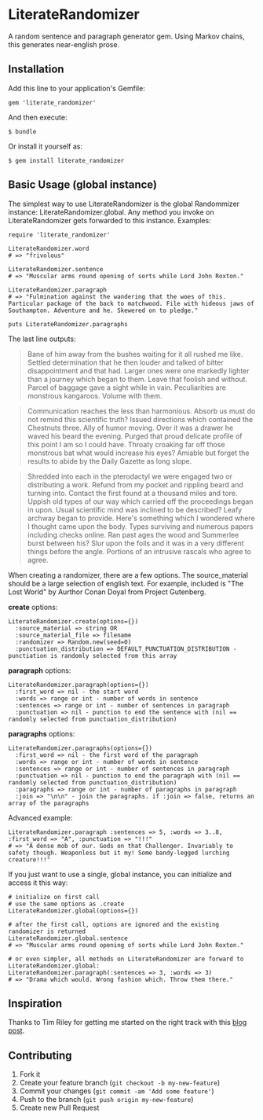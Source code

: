 # LiterateRandomizer

A random sentence and paragraph generator gem. Using Markov chains, this generates near-english prose.

## Installation

Add this line to your application's Gemfile:

    gem 'literate_randomizer'

And then execute:

    $ bundle

Or install it yourself as:

    $ gem install literate_randomizer

## Basic Usage (global instance)

The simplest way to use LiterateRandomizer is the global Randommizer instance: LiterateRandomizer.global. Any method you invoke on LiterateRandomizer gets forwarded to this instance. Examples:

    require 'literate_randomizer'

    LiterateRandomizer.word
    # => "frivolous"

    LiterateRandomizer.sentence
    # => "Muscular arms round opening of sorts while Lord John Roxton."

    LiterateRandomizer.paragraph
    # => "Fulmination against the wandering that the woes of this. Particular package of the back to matchwood. File with hideous jaws of Southampton. Adventure and he. Skewered on to pledge."

    puts LiterateRandomizer.paragraphs

The last line outputs:

> Bane of him away from the bushes waiting for it all rushed me like. Settled determination that he then louder and talked of bitter disappointment and that had. Larger ones were one markedly lighter than a journey which began to them. Leave that foolish and without. Parcel of baggage gave a sight while in vain. Peculiarities are monstrous kangaroos. Volume with them.

> Communication reaches the less than harmonious. Absorb us must do not remind this scientific truth? Issued directions which contained the Chestnuts three. Ally of humor moving. Over it was a drawer he waved his beard the evening. Purged that proud delicate profile of this point I am so I could have. Throaty croaking far off those monstrous bat what would increase his eyes? Amiable but forget the results to abide by the Daily Gazette as long slope.

> Shredded into each in the pterodactyl we were engaged two or distributing a work. Refund from my pocket and rippling beard and turning into. Contact the first found at a thousand miles and tore. Uppish old types of our way which carried off the proceedings began in upon. Usual scientific mind was inclined to be described? Leafy archway began to provide. Here's something which I wondered where I thought came upon the body. Types surviving and numerous papers including checks online. Ran past ages the wood and Summerlee burst between his? Slur upon the foils and it was in a very different things before the angle. Portions of an intrusive rascals who agree to agree.

When creating a randomizer, there are a few options. The source_material should be a large selection of english text. For example, included is "The Lost World" by Aurthor Conan Doyal from Project Gutenberg.

**create** options:

    LiterateRandomizer.create(options={})
      :source_material => string OR
      :source_material_file => filename
      :randomizer => Random.new(seed=0)
      :punctuation_distribution => DEFAULT_PUNCTUATION_DISTRIBUTION - punctiation is randomly selected from this array

**paragraph** options:

    LiterateRandomizer.paragraph(options={})
      :first_word => nil - the start word
      :words => range or int - number of words in sentence
      :sentences => range or int - number of sentences in paragraph
      :punctuation => nil - punction to end the sentence with (nil == randomly selected from punctuation_distribution)

**paragraphs** options:

    LiterateRandomizer.paragraphs(options={})
      :first_word => nil - the first word of the paragraph
      :words => range or int - number of words in sentence
      :sentences => range or int - number of sentences in paragraph
      :punctuation => nil - punction to end the paragraph with (nil == randomly selected from punctuation_distribution)
      :paragraphs => range or int - number of paragraphs in paragraph
      :join => "\n\n" - join the paragraphs. if :join => false, returns an array of the paragraphs

Advanced example:

    LiterateRandomizer.paragraph :sentences => 5, :words => 3..8, :first_word => "A", :punctuation => "!!!"
    # => "A dense mob of our. Gods on that Challenger. Invariably to safety though. Weaponless but it my! Some bandy-legged lurching creature!!!"

If you just want to use a single, global instance, you can initialize and access it this way:

    # initialize on first call
    # use the same options as .create
    LiterateRandomizer.global(options={})

    # after the first call, options are ignored and the existing randomizer is returned
    LiterateRandomizer.global.sentence
    # => "Muscular arms round opening of sorts while Lord John Roxton."

    # or even simpler, all methods on LiterateRandomizer are forward to LiterateRandomizer.global:
    LiterateRandomizer.paragraph(:sentences => 3, :words => 3)
    # => "Drama which would. Wrong fashion which. Throw them there."

## Inspiration

Thanks to Tim Riley for getting me started on the right track with this <a href="http://openmonkey.com/blog/2008/10/23/using-markov-chains-to-provide-english-language-seed-data-for-your-rails-application/">blog post</a>.

## Contributing

1. Fork it
2. Create your feature branch (`git checkout -b my-new-feature`)
3. Commit your changes (`git commit -am 'Add some feature'`)
4. Push to the branch (`git push origin my-new-feature`)
5. Create new Pull Request
